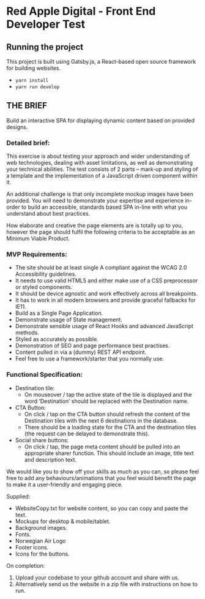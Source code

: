 # Red Apple Digital - Front End Developer Test

## Running the project

This project is built using Gatsby.js, a React-based open source framework for building websites.

- `yarn install`
- `yarn run develop`

## THE BRIEF
Build an interactive SPA for displaying dynamic content based on provided designs.

### Detailed brief:
This exercise is about testing your approach and wider understanding of web technologies, dealing with asset limitations, as well as demonstrating your technical abilities. The test consists of 2 parts – mark-up and styling of a template and the implementation of a JavaScript driven component within it.

An additional challenge is that only incomplete mockup images have been provided. You will need to demonstrate your expertise and experience in-order to build an accessible, standards based SPA in-line with what you understand about best practices.

How elaborate and creative the page elements are is totally up to you, however the page should fulfil the following criteria to be acceptable as an Minimum Viable Product.

### MVP Requirements:
- The site should be at least single A compliant against the WCAG 2.0 Accessibility guidelines.
- It needs to use valid HTML5 and either make use of a CSS preprocessor or styled components.
- It should be device agnostic and work effectively across all breakpoints.
- It has to work in all modern browsers and provide graceful fallbacks for IE11.
- Build as a Single Page Application.
- Demonstrate usage of State management.
- Demonstrate sensible usage of React Hooks and advanced JavaScript methods.
- Styled as accurately as possible.
- Demonstration of SEO and page performance best practises.
- Content pulled in via a (dummy) REST API endpoint.
- Feel free to use a framework/starter that you normally use.

### Functional Specification:
- Destination tile:
    - On mouseover / tap the active state of the tile is displayed and the word ‘Destination’
should be replaced with the Destination name.
- CTA Button:
    - On click / tap on the CTA button should refresh the content of the Destination tiles with
the next 6 destinations in the database.
    - There should be a loading state for the CTA and the destination tiles (the request can be
delayed to demonstrate this).
- Social share buttons:
    - On click / tap, the page meta content should be pulled into an appropriate sharer
function. This should include an image, title text and description text.

We would like you to show off your skills as much as you can, so please feel free to add any behaviours/animations that you feel would benefit the page to make it a user-friendly and engaging piece.

Supplied:
- WebsiteCopy.txt for website content, so you can copy and paste the text.
- Mockups for desktop & mobile/tablet.
- Background images.
- Fonts.
- Norwegian Air Logo
- Footer icons.
- Icons for the buttons.

On completion:
1. Upload your codebase to your github account and share with us.
2. Alternatively send us the website in a zip file with instructions on how to run.
